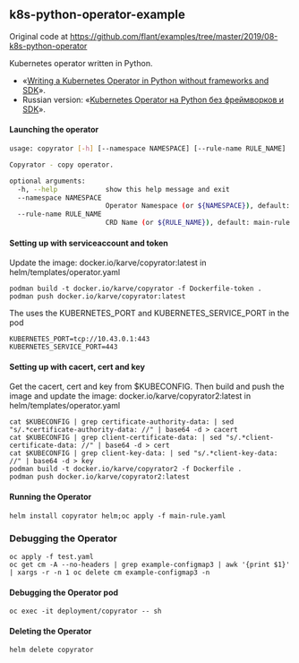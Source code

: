 k8s-python-operator-example
---------------------------
Original code at https://github.com/flant/examples/tree/master/2019/08-k8s-python-operator

Kubernetes operator written in Python.

* «[Writing a Kubernetes Operator in Python without frameworks and SDK](https://blog.flant.com/writing-a-kubernetes-operator-in-python-without-frameworks-and-sdk/)».
* Russian version: «[Kubernetes Operator на Python без фреймворков и SDK](https://habr.com/ru/company/flant/blog/459320/)».


#### Launching the operator
```bash
usage: copyrator [-h] [--namespace NAMESPACE] [--rule-name RULE_NAME]

Copyrator - copy operator.

optional arguments:
  -h, --help            show this help message and exit
  --namespace NAMESPACE
                        Operator Namespace (or ${NAMESPACE}), default: default
  --rule-name RULE_NAME
                        CRD Name (or ${RULE_NAME}), default: main-rule
``` 

#### Setting up with serviceaccount and token
Update the image: docker.io/karve/copyrator:latest in helm/templates/operator.yaml
```
podman build -t docker.io/karve/copyrator -f Dockerfile-token .
podman push docker.io/karve/copyrator:latest
```
The uses the KUBERNETES_PORT and KUBERNETES_SERVICE_PORT in the pod
```
KUBERNETES_PORT=tcp://10.43.0.1:443
KUBERNETES_SERVICE_PORT=443
```

#### Setting up with cacert, cert and key
Get the cacert, cert and key from $KUBECONFIG. Then build and push the image and update the image: docker.io/karve/copyrator2:latest in helm/templates/operator.yaml
```
cat $KUBECONFIG | grep certificate-authority-data: | sed "s/.*certificate-authority-data: //" | base64 -d > cacert
cat $KUBECONFIG | grep client-certificate-data: | sed "s/.*client-certificate-data: //" | base64 -d > cert
cat $KUBECONFIG | grep client-key-data: | sed "s/.*client-key-data: //" | base64 -d > key
podman build -t docker.io/karve/copyrator2 -f Dockerfile .
podman push docker.io/karve/copyrator2:latest
```

#### Running the Operator
```
helm install copyrator helm;oc apply -f main-rule.yaml
```

### Debugging the Operator
```
oc apply -f test.yaml
oc get cm -A --no-headers | grep example-configmap3 | awk '{print $1}' | xargs -r -n 1 oc delete cm example-configmap3 -n
```

#### Debugging the Operator pod
```
oc exec -it deployment/copyrator -- sh
```

#### Deleting the Operator
```
helm delete copyrator
```
